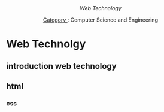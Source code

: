 <div align="center">
  <i>Web Technology</i>
  <p><u> Category </u>:	Computer Science and Engineering</p>
</div>

# Web Technolgy

## introduction web technology

## html

### css
